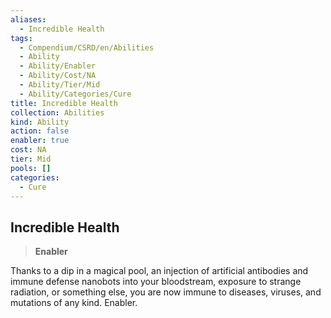 ```yaml
---
aliases:
  - Incredible Health
tags:
  - Compendium/CSRD/en/Abilities
  - Ability
  - Ability/Enabler
  - Ability/Cost/NA
  - Ability/Tier/Mid
  - Ability/Categories/Cure
title: Incredible Health
collection: Abilities
kind: Ability
action: false
enabler: true
cost: NA
tier: Mid
pools: []
categories:
  - Cure
---
```

## Incredible Health  
>**Enabler**
  
Thanks to a dip in a magical pool, an injection of artificial antibodies and immune defense nanobots into your bloodstream, exposure to strange radiation, or something else, you are now immune to diseases, viruses, and mutations of any kind. Enabler.